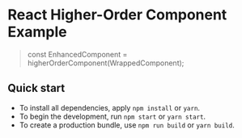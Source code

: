 # React Higher-Order Component Example

> const EnhancedComponent = higherOrderComponent(WrappedComponent);

## Quick start

* To install all dependencies, apply `npm install` or `yarn`.
* To begin the development, run `npm start` or `yarn start`.
* To create a production bundle, use `npm run build` or `yarn build`.
